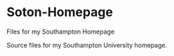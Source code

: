 # Soton-Homepage
Files for my Southampton Homepage

Source files for my Southampton University homepage.

